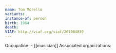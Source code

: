 ```yaml
---
name: Tom Morello
variants: 
instance-of: person
birth: 1964
death: 
VIAF: http://viaf.org/viaf/261004839
---
```

Occupation: - [[musician]]
Associated organizations: 